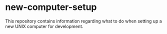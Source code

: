 # new-computer-setup
This repository contains information regarding what to do when setting up a new UNIX computer for development.
